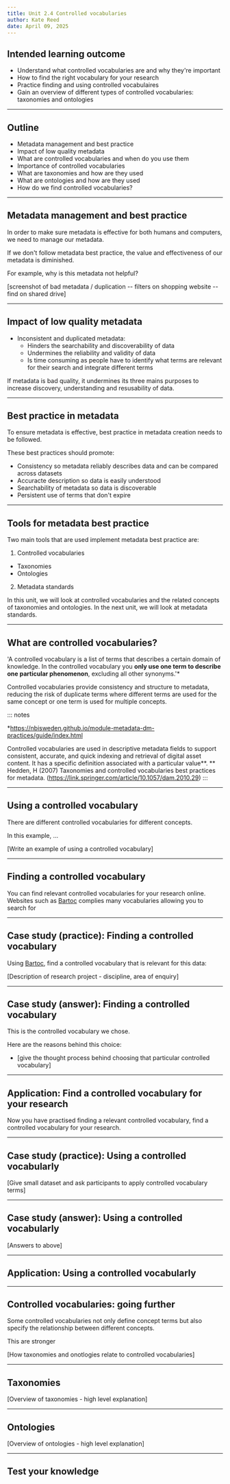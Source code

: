 ```yaml
---
title: Unit 2.4 Controlled vocabularies
author: Kate Reed
date: April 09, 2025
---
```


## Intended learning outcome

- Understand what controlled vocabularies are and why they're important
- How to find the right vocabulary for your research
- Practice finding and using controlled vocabulaires
- Gain an overview of different types of controlled vocabularies: taxonomies and ontologies
  
---

## Outline

- Metadata management and best practice
- Impact of low quality metadata
- What are controlled vocabularies and when do you use them
- Importance of controlled vocabularies
- What are taxonomies and how are they used
- What are ontologies and how are they used
- How do we find controlled vocabularies?

 ---

## Metadata management and best practice

In order to make sure metadata is effective for both humans and computers, we need to manage our metadata.

If we don't follow metadata best practice, the value and effectiveness of our metadata is diminished.

For example, why is this metadata not helpful?

[screenshot of bad metadata / duplication -- filters on shopping website -- find on shared drive]

---

## Impact of low quality metadata

- Inconsistent and duplicated metadata:
  - Hinders the searchability and discoverability of data
  - Undermines the reliability and validity of data
  - Is time consuming as people have to identify what terms are relevant for their search and integrate different terms

If metadata is bad quality, it undermines its three mains purposes to increase discovery, understanding and resusability of data.

---
## Best practice in metadata 

To ensure metadata is effective, best practice in metadata creation needs to be followed.

These best practices should promote:
- Consistency so metadata reliably describes data and can be compared across datasets
- Accuracte description so data is easily understood
- Searchability of metadata so data is discoverable
- Persistent use of terms that don't expire

---
## Tools for metadata best practice

Two main tools that are used implement metadata best practice are:

1. Controlled vocabularies
  - Taxonomies
  - Ontologies
    
2. Metadata standards

In this unit, we will look at controlled vocabularies and the related concepts of taxonomies and ontologies.
In the next unit, we will look at metadata standards.

---

## What are controlled vocabularies?

'A controlled vocabulary is a list of terms that describes a certain domain of knowledge. In the controlled vocabulary you **only use one term to describe one particular phenomenon**, excluding all other synonyms.'*

Controlled vocabularies provide consistency and structure to metadata, reducing the risk of duplicate terms where different terms are used for the same concept or one term is used for multiple concepts.

::: notes

*https://nbisweden.github.io/module-metadata-dm-practices/guide/index.html

Controlled vocabularies are used in descriptive metadata fields to support consistent, accurate, and quick indexing and retrieval of digital asset content. It has a specific definition associated with a particular value**.
** Hedden, H (2007) Taxonomies and controlled vocabularies best practices for metadata. (https://link.springer.com/article/10.1057/dam.2010.29)
:::

---

## Using a controlled vocabulary 

There are different controlled vocabularies for different concepts.

In this example, ...

[Write an example of using a controlled vocabulary]

---

## Finding a controlled vocabulary

You can find relevant controlled vocabularies for your research online.
Websites such as [Bartoc](https://bartoc.org/) complies many vocabularies allowing you to search for 

---

## Case study (practice): Finding a controlled vocabulary

Using [Bartoc](https://bartoc.org/), find a controlled vocabulary that is relevant for this data:

[Description of research project - discipline, area of enquiry]

---

## Case study (answer): Finding a controlled vocabulary

This is the controlled vocabulary we chose.

Here are the reasons behind this choice:
- [give the thought process behind choosing that particular controlled vocabulary]

---

## Application: Find a controlled vocabulary for your research

Now you have practised finding a relevant controlled vocabulary, find a controlled vocabulary for your research.

---

## Case study (practice): Using a controlled vocabularly 

[Give small dataset and ask participants to apply controlled vocabulary terms]

---

## Case study (answer): Using a controlled vocabularly 

[Answers to above]

---

## Application: Using a controlled vocabularly 

---

## Controlled vocabularies: going further

Some controlled vocabularies not only define concept terms but also specify the relationship between different concepts.

This are stronger 


[How taxonomies and onotlogies relate to controlled vocabularies]

---

## Taxonomies

[Overview of taxonomies - high level explanation]

---

## Ontologies

[Overview of ontologies - high level explanation]

---

## Test your knowledge 




